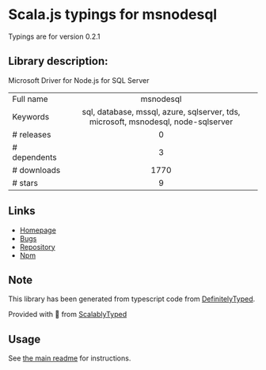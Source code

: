 
# Scala.js typings for msnodesql

Typings are for version 0.2.1

## Library description:
Microsoft Driver for Node.js for SQL Server

|                    |                 |
| ------------------ | :-------------: |
| Full name          | msnodesql |
| Keywords           | sql, database, mssql, azure, sqlserver, tds, microsoft, msnodesql, node-sqlserver |
| # releases         | 0 |
| # dependents       | 3 |
| # downloads        | 1770 |
| # stars            | 9 |

## Links
- [Homepage](https://github.com/WindowsAzure/node-sqlserver)
- [Bugs](https://github.com/WindowsAzure/node-sqlserver/issues)
- [Repository](https://github.com/WindowsAzure/node-sqlserver)
- [Npm](https://www.npmjs.com/package/msnodesql)
    


## Note
This library has been generated from typescript code from [DefinitelyTyped](https://definitelytyped.org).

Provided with :purple_heart: from [ScalablyTyped](https://github.com/oyvindberg/ScalablyTyped)

## Usage
See [the main readme](../../readme.md) for instructions.


